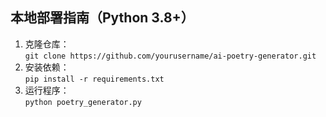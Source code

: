 ## 本地部署指南（Python 3.8+）
1. 克隆仓库：  
   `git clone https://github.com/yourusername/ai-poetry-generator.git`
2. 安装依赖：  
   `pip install -r requirements.txt`
3. 运行程序：  
   `python poetry_generator.py`
